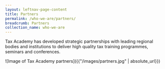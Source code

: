 ```yaml
---
layout: leftnav-page-content
title: Partners
permalink: /who-we-are/partners/
breadcrumb: Partners
collection_name: who-we-are
---
```


Tax Academy has developed strategic partnerships with leading regional bodies and institutions to deliver high quality tax training programmes, seminars and conferences.

![Image of Tax Academy partners]({{"/images/partners.jpg" | absolute_url}})
